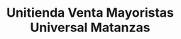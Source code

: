 ---
title: "Unitienda Venta Mayoristas Universal Matanzas"
url: /ciudad-de-matanzas/unitienda-venta-mayoristas-universal-matanzas/
shop: Großhandel
---